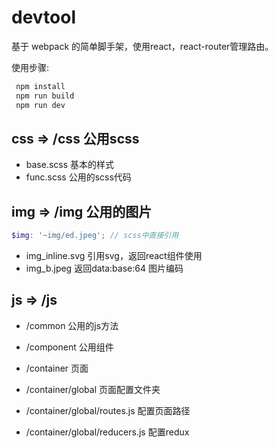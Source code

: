 # devtool
基于 webpack 的简单脚手架，使用react，react-router管理路由。

使用步骤:

```bash
 npm install
 npm run build
 npm run dev
```
## css => /css 公用scss
- base.scss 基本的样式
- func.scss 公用的scss代码

## img => /img 公用的图片
```scss
$img: '~img/ed.jpeg'; // scss中直接引用
```
- img_inline.svg 引用svg，返回react组件使用
- img_b.jpeg 返回data:base:64 图片编码

## js => /js 
- /common  公用的js方法
- /component 公用组件
- /container 页面

- /container/global 页面配置文件夹
- /container/global/routes.js 配置页面路径
- /container/global/reducers.js 配置redux

